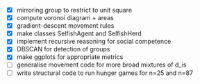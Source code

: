 - [x] mirroring group to restrict to unit square
- [x] compute voronoi diagram + areas
- [x] gradient-descent movement rules
- [x] make classes SelfishAgent and SelfishHerd
- [x] implement recursive reasoning for social competence
- [x] DBSCAN for detection of groups
- [x] make ggplots for appropriate metrics
- [ ] generalise movement code for more broad mixtures of d_is
- [ ] write structural code to run hunger games for n=25 and n=87
